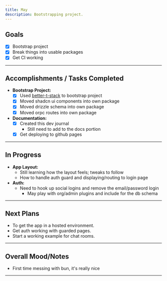```yaml
---
title: May
description: Bootstrapping project.
---
```



## Goals

* [x] Bootstrap project
* [x] Break things into usable packages
* [x] Get CI working

---

## Accomplishments / Tasks Completed

* **Bootstrap Project:**
    * [x] Used [better-t-stack](https://better-t-stack.amanv.dev/new?name=base-v2&fe-n=native-nativewind&api=orpc&db=postgres&add=biome%2Cstarlight%2Cturborepo&ex=ai%2Ctodo) to bootstrap project
    * [x] Moved shadcn ui components into own package
    * [x] Moved drizzle schema into own package
    * [x] Moved orpc routes into own package
* **Documentation:**
    * [x] Created this dev journal
      * Still need to add to the docs portion
    * [x] Get deploying to github pages

---

## In Progress

* **App Layout:**
    * Still learning how the layout feels; tweaks to follow
    * How to handle auth guard and displaying/routing to login page
* **Auth:**
    * Need to hook up social logins and remove the email/password login
      * May play with org/admin plugins and include for the db schema

---


## Next Plans

* To get the app in a hosted environment.
* Get auth working with guarded pages.
* Start a working example for chat rooms.

---

## Overall Mood/Notes

* First time messing with bun, it's really nice

---